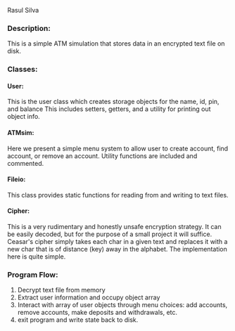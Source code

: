 Rasul Silva

### Description: 
This is a simple ATM simulation that stores data in an encrypted text file on disk.

### Classes:
#### User:
This is the user class which creates storage objects for the name, id, pin, and balance
This includes setters, getters, and a utility for printing out object info.
#### ATMsim:
Here we present a simple menu system to allow user to create account,
find account, or remove an account. Utility functions are included and
commented. 
#### Fileio:
This class provides static functions for reading from and writing to text files.
#### Cipher:
This is a very rudimentary and honestly unsafe encryption strategy. It can be
easily decoded, but for the purpose of a small project it will suffice. Ceasar's
cipher simply takes each char in a given text and replaces it with a new char 
that is of distance (key) away in the alphabet. The implementation here is quite
simple.


### Program Flow:
1. Decrypt text file from memory
2. Extract user information and occupy object array
3. Interact with array of user objects through menu choices: add accounts, remove accounts, make deposits and withdrawals, etc.
4. exit program and write state back to disk.


